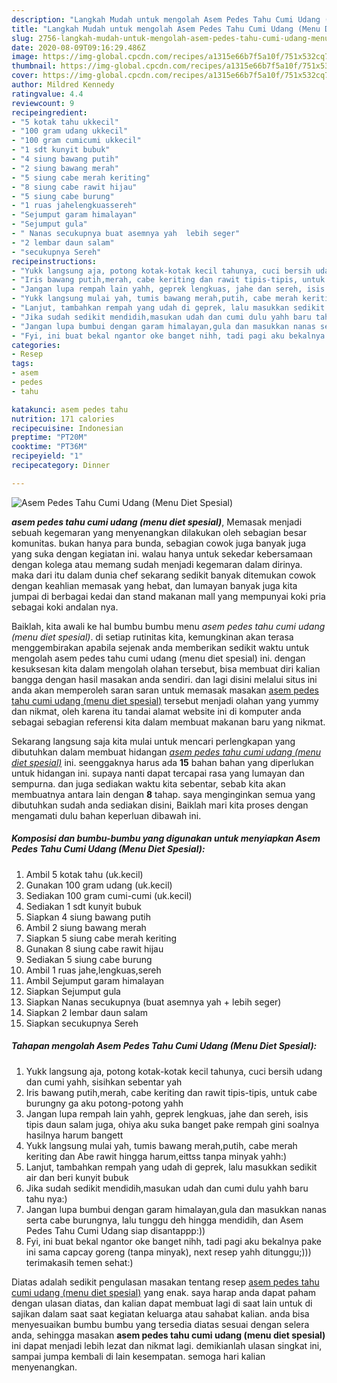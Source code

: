 ```yaml
---
description: "Langkah Mudah untuk mengolah Asem Pedes Tahu Cumi Udang (Menu Diet Spesial) Lezat"
title: "Langkah Mudah untuk mengolah Asem Pedes Tahu Cumi Udang (Menu Diet Spesial) Lezat"
slug: 2756-langkah-mudah-untuk-mengolah-asem-pedes-tahu-cumi-udang-menu-diet-spesial-lezat
date: 2020-08-09T09:16:29.486Z
image: https://img-global.cpcdn.com/recipes/a1315e66b7f5a10f/751x532cq70/asem-pedes-tahu-cumi-udang-menu-diet-spesial-foto-resep-utama.jpg
thumbnail: https://img-global.cpcdn.com/recipes/a1315e66b7f5a10f/751x532cq70/asem-pedes-tahu-cumi-udang-menu-diet-spesial-foto-resep-utama.jpg
cover: https://img-global.cpcdn.com/recipes/a1315e66b7f5a10f/751x532cq70/asem-pedes-tahu-cumi-udang-menu-diet-spesial-foto-resep-utama.jpg
author: Mildred Kennedy
ratingvalue: 4.4
reviewcount: 9
recipeingredient:
- "5 kotak tahu ukkecil"
- "100 gram udang ukkecil"
- "100 gram cumicumi ukkecil"
- "1 sdt kunyit bubuk"
- "4 siung bawang putih"
- "2 siung bawang merah"
- "5 siung cabe merah keriting"
- "8 siung cabe rawit hijau"
- "5 siung cabe burung"
- "1 ruas jahelengkuassereh"
- "Sejumput garam himalayan"
- "Sejumput gula"
- " Nanas secukupnya buat asemnya yah  lebih seger"
- "2 lembar daun salam"
- "secukupnya Sereh"
recipeinstructions:
- "Yukk langsung aja, potong kotak-kotak kecil tahunya, cuci bersih udang dan cumi yahh, sisihkan sebentar yah"
- "Iris bawang putih,merah, cabe keriting dan rawit tipis-tipis, untuk cabe burungny ga aku potong-potong yahh"
- "Jangan lupa rempah lain yahh, geprek lengkuas, jahe dan sereh, isis tipis daun salam juga, ohiya aku suka banget pake rempah gini soalnya hasilnya harum bangett"
- "Yukk langsung mulai yah, tumis bawang merah,putih, cabe merah keriting dan Abe rawit hingga harum,eittss tanpa minyak yahh:)"
- "Lanjut, tambahkan rempah yang udah di geprek, lalu masukkan sedikit air dan beri kunyit bubuk"
- "Jika sudah sedikit mendidih,masukan udah dan cumi dulu yahh baru tahu nya:)"
- "Jangan lupa bumbui dengan garam himalayan,gula dan masukkan nanas serta cabe burungnya, lalu tunggu deh hingga mendidih, dan Asem Pedes Tahu Cumi Udang siap disantappp:))"
- "Fyi, ini buat bekal ngantor oke banget nihh, tadi pagi aku bekalnya pake ini sama capcay goreng (tanpa minyak), next resep yahh ditunggu;))) terimakasih temen sehat:)"
categories:
- Resep
tags:
- asem
- pedes
- tahu

katakunci: asem pedes tahu 
nutrition: 171 calories
recipecuisine: Indonesian
preptime: "PT20M"
cooktime: "PT36M"
recipeyield: "1"
recipecategory: Dinner

---
```



![Asem Pedes Tahu Cumi Udang (Menu Diet Spesial)](https://img-global.cpcdn.com/recipes/a1315e66b7f5a10f/751x532cq70/asem-pedes-tahu-cumi-udang-menu-diet-spesial-foto-resep-utama.jpg)

<b><i>asem pedes tahu cumi udang (menu diet spesial)</i></b>, Memasak menjadi sebuah kegemaran yang menyenangkan dilakukan oleh sebagian besar komunitas. bukan hanya para bunda, sebagian cowok juga banyak juga yang suka dengan kegiatan ini. walau hanya untuk sekedar kebersamaan dengan kolega atau memang sudah menjadi kegemaran dalam dirinya. maka dari itu dalam dunia chef sekarang sedikit banyak ditemukan cowok dengan keahlian memasak yang hebat, dan lumayan banyak juga kita jumpai di berbagai kedai dan stand makanan mall yang mempunyai koki pria sebagai koki andalan nya.

Baiklah, kita awali ke hal bumbu bumbu menu <i>asem pedes tahu cumi udang (menu diet spesial)</i>. di setiap rutinitas kita, kemungkinan akan terasa menggembirakan apabila sejenak anda memberikan sedikit waktu untuk mengolah asem pedes tahu cumi udang (menu diet spesial) ini. dengan kesuksesan kita dalam mengolah olahan tersebut, bisa membuat diri kalian bangga dengan hasil masakan anda sendiri. dan lagi disini melalui situs ini anda akan memperoleh saran saran untuk memasak masakan <u>asem pedes tahu cumi udang (menu diet spesial)</u> tersebut menjadi olahan yang yummy dan nikmat, oleh karena itu tandai alamat website ini di komputer anda sebagai sebagian referensi kita dalam membuat makanan baru yang nikmat.




Sekarang langsung saja kita mulai untuk mencari perlengkapan yang dibutuhkan dalam membuat hidangan <u><i>asem pedes tahu cumi udang (menu diet spesial)</i></u> ini. seenggaknya harus ada <b>15</b> bahan bahan yang diperlukan untuk hidangan ini. supaya nanti dapat tercapai rasa yang lumayan dan sempurna. dan juga sediakan waktu kita sebentar, sebab kita akan membuatnya antara lain dengan <b>8</b> tahap. saya menginginkan semua yang dibutuhkan sudah anda sediakan disini, Baiklah mari kita proses dengan mengamati dulu bahan keperluan dibawah ini.

<!--inarticleads1-->

##### Komposisi dan bumbu-bumbu yang digunakan untuk menyiapkan Asem Pedes Tahu Cumi Udang (Menu Diet Spesial):

1. Ambil 5 kotak tahu (uk.kecil)
1. Gunakan 100 gram udang (uk.kecil)
1. Sediakan 100 gram cumi-cumi (uk.kecil)
1. Sediakan 1 sdt kunyit bubuk
1. Siapkan 4 siung bawang putih
1. Ambil 2 siung bawang merah
1. Siapkan 5 siung cabe merah keriting
1. Gunakan 8 siung cabe rawit hijau
1. Sediakan 5 siung cabe burung
1. Ambil 1 ruas jahe,lengkuas,sereh
1. Ambil Sejumput garam himalayan
1. Siapkan Sejumput gula
1. Siapkan  Nanas secukupnya (buat asemnya yah + lebih seger)
1. Siapkan 2 lembar daun salam
1. Siapkan secukupnya Sereh




<!--inarticleads2-->

##### Tahapan mengolah Asem Pedes Tahu Cumi Udang (Menu Diet Spesial):

1. Yukk langsung aja, potong kotak-kotak kecil tahunya, cuci bersih udang dan cumi yahh, sisihkan sebentar yah
1. Iris bawang putih,merah, cabe keriting dan rawit tipis-tipis, untuk cabe burungny ga aku potong-potong yahh
1. Jangan lupa rempah lain yahh, geprek lengkuas, jahe dan sereh, isis tipis daun salam juga, ohiya aku suka banget pake rempah gini soalnya hasilnya harum bangett
1. Yukk langsung mulai yah, tumis bawang merah,putih, cabe merah keriting dan Abe rawit hingga harum,eittss tanpa minyak yahh:)
1. Lanjut, tambahkan rempah yang udah di geprek, lalu masukkan sedikit air dan beri kunyit bubuk
1. Jika sudah sedikit mendidih,masukan udah dan cumi dulu yahh baru tahu nya:)
1. Jangan lupa bumbui dengan garam himalayan,gula dan masukkan nanas serta cabe burungnya, lalu tunggu deh hingga mendidih, dan Asem Pedes Tahu Cumi Udang siap disantappp:))
1. Fyi, ini buat bekal ngantor oke banget nihh, tadi pagi aku bekalnya pake ini sama capcay goreng (tanpa minyak), next resep yahh ditunggu;))) terimakasih temen sehat:)




Diatas adalah sedikit pengulasan masakan tentang resep <u>asem pedes tahu cumi udang (menu diet spesial)</u> yang enak. saya harap anda dapat paham dengan ulasan diatas, dan kalian dapat membuat lagi di saat lain untuk di sajikan dalam saat saat kegiatan keluarga atau sahabat kalian. anda bisa menyesuaikan bumbu bumbu yang tersedia diatas sesuai dengan selera anda, sehingga masakan <b>asem pedes tahu cumi udang (menu diet spesial)</b> ini dapat menjadi lebih lezat dan nikmat lagi. demikianlah ulasan singkat ini, sampai jumpa kembali di lain kesempatan. semoga hari kalian menyenangkan.
